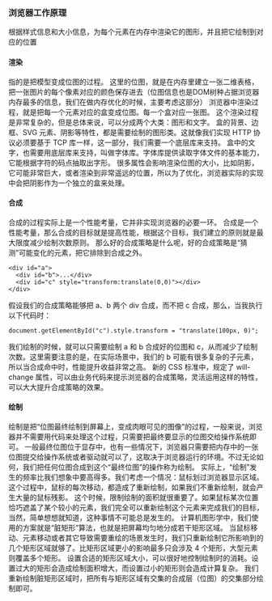 ### 浏览器工作原理
根据样式信息和大小信息，为每个元素在内存中渲染它的图形，并且把它绘制到对应的位置
#### 渲染
指的是把模型变成位图的过程。
这里的位图，就是在内存里建立一张二维表格，把一张图片的每个像素对应的颜色保存进去（位图信息也是DOM树种占据浏览器内存最多的信息，我们在做内存优化的时候，主要考虑这部分）
浏览器中渲染过程，就是把每一个元素对应的盒变成位图。每一个盒对应一张图。
这个渲染过程是非常复杂的，但是总体来说，可以分成两个大类：图形和文字。
盒的背景、边框、SVG 元素、阴影等特性，都是需要绘制的图形类。这就像我们实现 HTTP 协议必须要基于 TCP 库一样，这一部分，我们需要一个底层库来支持。
盒中的文字，也需要用底层库来支持，叫做字体库。字体库提供读取字体文件的基本能力，它能根据字符的码点抽取出字形。
很多属性会影响渲染位图的大小，比如阴影，它可能非常巨大，或者渲染到非常遥远的位置，所以为了优化，浏览器实际的实现中会把阴影作为一个独立的盒来处理。

#### 合成
合成的过程实际上是一个性能考量，它并非实现浏览器的必要一环。
合成是一个性能考量，那么合成的目标就是提高性能，根据这个目标，我们建立的原则就是最大限度减少绘制次数原则。
那么好的合成策略是什么呢，好的合成策略是“猜测”可能变化的元素，把它排除到合成之外。
```
<div id="a">
  <div id="b">...</div>
  <div id="c" style="transform:translate(0,0)"></div>
</div>
```
假设我们的合成策略能够把 a、b 两个 div 合成，而不把 c 合成，那么，当我执行以下代码时：
```
document.getElementById("c").style.transform = "translate(100px, 0)";
```
我们绘制的时候，就可以只需要绘制 a 和 b 合成好的位图和 c，从而减少了绘制次数。这里需要注意的是，在实际场景中，我们的 b 可能有很多复杂的子元素，所以当合成命中时，性能提升收益非常之高。
新的 CSS 标准中，规定了 will-change 属性，可以由业务代码来提示浏览器的合成策略，灵活运用这样的特性，可以大大提升合成策略的效果。

#### 绘制
绘制是把“位图最终绘制到屏幕上，变成肉眼可见的图像”的过程，一般来说，浏览器并不需要用代码来处理这个过程，只需要把最终要显示的位图交给操作系统即可。
一般最终位图位于显存中，也有一些情况下，浏览器只需要把内存中的一张位图提交给操作系统或者驱动就可以了，这取决于浏览器运行的环境。不过无论如何，我们把任何位图合成到这个“最终位图”的操作称为绘制。
实际上，“绘制”发生的频率比我们想象中要高得多。我们考虑一个情况：鼠标划过浏览器显示区域。这个过程中，鼠标的每次移动，都造成了重新绘制，如果我们不重新绘制，就会产生大量的鼠标残影。
这个时候，限制绘制的面积就很重要了。如果鼠标某次位置恰巧遮盖了某个较小的元素，我们完全可以重新绘制这个元素来完成我们的目标，当然，简单想想就知道，这种事情不可能总是发生的。
计算机图形学中，我们使用的方案就是“脏矩形”算法，也就是把屏幕均匀地分成若干矩形区域。
当鼠标移动、元素移动或者其它导致需要重绘的场景发生时，我们只重新绘制它所影响到的几个矩形区域就够了。比矩形区域更小的影响最多只会涉及 4 个矩形，大型元素则覆盖多个矩形。
设置合适的矩形区域大小，可以很好地控制绘制时的消耗。设置过大的矩形会造成绘制面积增大，而设置过小的矩形则会造成计算复杂。
我们重新绘制脏矩形区域时，把所有与矩形区域有交集的合成层（位图）的交集部分绘制即可。